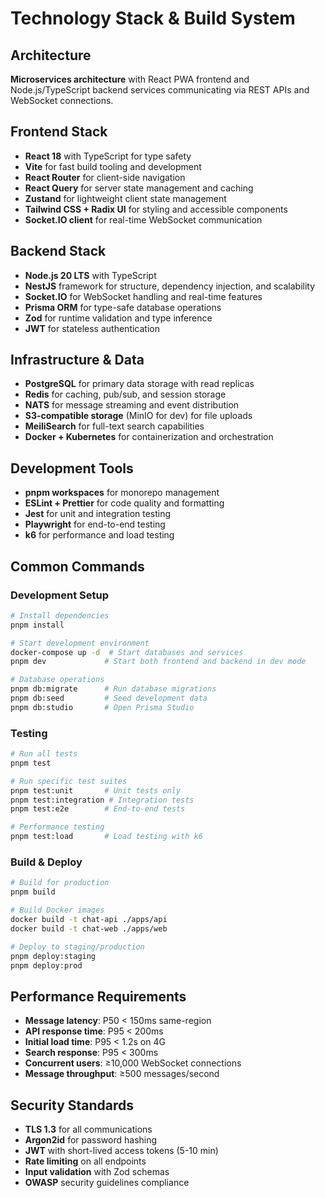 # Technology Stack & Build System

## Architecture

**Microservices architecture** with React PWA frontend and Node.js/TypeScript backend services communicating via REST APIs and WebSocket connections.

## Frontend Stack

- **React 18** with TypeScript for type safety
- **Vite** for fast build tooling and development
- **React Router** for client-side navigation
- **React Query** for server state management and caching
- **Zustand** for lightweight client state management
- **Tailwind CSS + Radix UI** for styling and accessible components
- **Socket.IO client** for real-time WebSocket communication

## Backend Stack

- **Node.js 20 LTS** with TypeScript
- **NestJS** framework for structure, dependency injection, and scalability
- **Socket.IO** for WebSocket handling and real-time features
- **Prisma ORM** for type-safe database operations
- **Zod** for runtime validation and type inference
- **JWT** for stateless authentication

## Infrastructure & Data

- **PostgreSQL** for primary data storage with read replicas
- **Redis** for caching, pub/sub, and session storage
- **NATS** for message streaming and event distribution
- **S3-compatible storage** (MinIO for dev) for file uploads
- **MeiliSearch** for full-text search capabilities
- **Docker + Kubernetes** for containerization and orchestration

## Development Tools

- **pnpm workspaces** for monorepo management
- **ESLint + Prettier** for code quality and formatting
- **Jest** for unit and integration testing
- **Playwright** for end-to-end testing
- **k6** for performance and load testing

## Common Commands

### Development Setup
```bash
# Install dependencies
pnpm install

# Start development environment
docker-compose up -d  # Start databases and services
pnpm dev             # Start both frontend and backend in dev mode

# Database operations
pnpm db:migrate      # Run database migrations
pnpm db:seed         # Seed development data
pnpm db:studio       # Open Prisma Studio
```

### Testing
```bash
# Run all tests
pnpm test

# Run specific test suites
pnpm test:unit       # Unit tests only
pnpm test:integration # Integration tests
pnpm test:e2e        # End-to-end tests

# Performance testing
pnpm test:load       # Load testing with k6
```

### Build & Deploy
```bash
# Build for production
pnpm build

# Build Docker images
docker build -t chat-api ./apps/api
docker build -t chat-web ./apps/web

# Deploy to staging/production
pnpm deploy:staging
pnpm deploy:prod
```

## Performance Requirements

- **Message latency**: P50 < 150ms same-region
- **API response time**: P95 < 200ms
- **Initial load time**: P95 < 1.2s on 4G
- **Search response**: P95 < 300ms
- **Concurrent users**: ≥10,000 WebSocket connections
- **Message throughput**: ≥500 messages/second

## Security Standards

- **TLS 1.3** for all communications
- **Argon2id** for password hashing
- **JWT** with short-lived access tokens (5-10 min)
- **Rate limiting** on all endpoints
- **Input validation** with Zod schemas
- **OWASP** security guidelines compliance